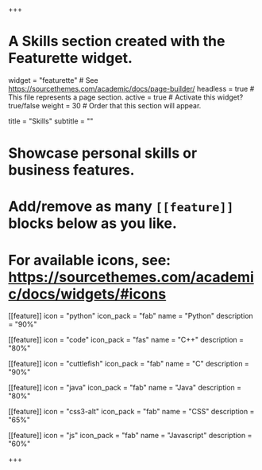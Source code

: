 +++
# A Skills section created with the Featurette widget.
widget = "featurette"  # See https://sourcethemes.com/academic/docs/page-builder/
headless = true  # This file represents a page section.
active = true  # Activate this widget? true/false
weight = 30  # Order that this section will appear.

title = "Skills"
subtitle = ""

# Showcase personal skills or business features.
# 
# Add/remove as many `[[feature]]` blocks below as you like.
# 
# For available icons, see: https://sourcethemes.com/academic/docs/widgets/#icons

[[feature]]
  icon = "python" 
  icon_pack = "fab"
  name = "Python"
  description = "90%"
  
[[feature]]
  icon = "code"
  icon_pack = "fas"
  name = "C++"
  description = "80%"  
  
[[feature]]
  icon = "cuttlefish"
  icon_pack = "fab"
  name = "C"
  description = "90%"
  
  
 [[feature]]
  icon = "java"
  icon_pack = "fab"
  name = "Java"
  description = "80%"
  
  
 [[feature]]
  icon = "css3-alt"
  icon_pack = "fab"
  name = "CSS"
  description = "65%"
  
 [[feature]]
  icon = "js"
  icon_pack = "fab"
  name = "Javascript"
  description = "60%"

+++
